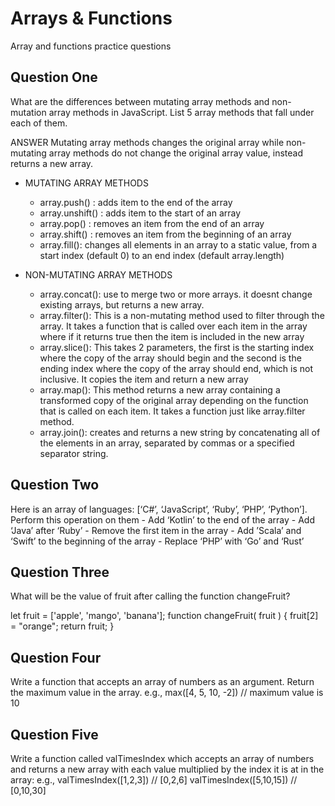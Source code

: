 # Arrays & Functions

Array and functions practice questions

## Question One

What are the differences between mutating array methods and non-mutation array methods in JavaScript. List 5 array methods that fall under each of them.

ANSWER
Mutating array methods changes the original array while non-mutating array methods do not change the original array value, instead returns a new array.

- MUTATING ARRAY METHODS

  - array.push() : adds item to the end of the array
  - array.unshift() : adds item to the start of an array
  - array.pop() : removes an item from the end of an array
  - array.shift() : removes an item from the beginning of an array
  - array.fill(): changes all elements in an array to a static value, from a start index (default 0) to an end index (default array.length)

- NON-MUTATING ARRAY METHODS
  - array.concat(): use to merge two or more arrays. it doesnt change existing arrays, but returns a new array.
  - array.filter(): This is a non-mutating method used to filter through the array. It takes a function that is called over each item in the array where if it returns true then the item is included in the new array
  - array.slice(): This takes 2 parameters, the first is the starting index where the copy of the array should begin and the second is the ending index where the copy of the array should end, which is not inclusive. It copies the item and return a new array
  - array.map(): This method returns a new array containing a transformed copy of the original array depending on the function that is called on each item. It takes a function just like array.filter method.
  - array.join(): creates and returns a new string by concatenating all of the elements in an array, separated by commas or a specified separator string.

## Question Two

Here is an array of languages: [‘C#’, ‘JavaScript’, ‘Ruby’, ‘PHP’, ‘Python’]. Perform this operation on them - Add ‘Kotlin’ to the end of the array - Add ‘Java’ after ‘Ruby’ - Remove the first item in the array - Add ’Scala’ and ‘Swift’ to the beginning of the array - Replace ‘PHP’ with ‘Go’ and ‘Rust’

## Question Three

What will be the value of fruit after calling the function changeFruit?

let fruit = ['apple', 'mango', 'banana'];
function changeFruit( fruit ) {
fruit[2] = "orange";
return fruit;
}

## Question Four

Write a function that accepts an array of numbers as an argument. Return the maximum value in the array.
e.g., max([4, 5, 10, -2]) // maximum value is 10

## Question Five

Write a function called valTimesIndex which accepts an array of numbers and returns a new array with each value multiplied by the index it is at in the array:
e.g.,
valTimesIndex([1,2,3]) // [0,2,6]
valTimesIndex([5,10,15]) // [0,10,30]
